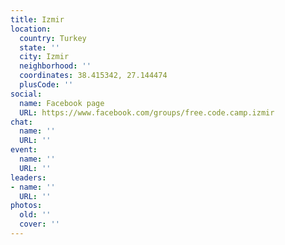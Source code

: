 ```yaml
---
title: Izmir
location:
  country: Turkey
  state: ''
  city: Izmir
  neighborhood: ''
  coordinates: 38.415342, 27.144474
  plusCode: ''
social:
  name: Facebook page
  URL: https://www.facebook.com/groups/free.code.camp.izmir
chat:
  name: ''
  URL: ''
event:
  name: ''
  URL: ''
leaders:
- name: ''
  URL: ''
photos:
  old: ''
  cover: ''
---
```

